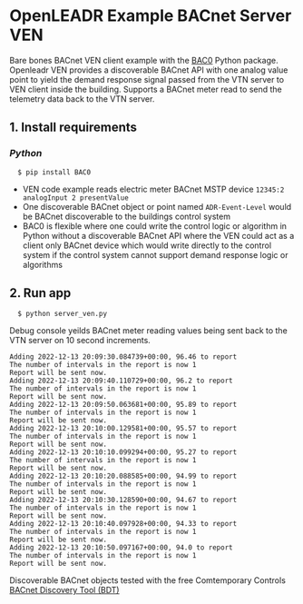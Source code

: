 OpenLEADR Example BACnet Server VEN
===================================

Bare bones BACnet VEN client example with the [BAC0](https://pypi.org/project/BAC0/) Python package. Openleadr VEN provides a discoverable BACnet API with one analog value point to yield the demand response signal passed from the VTN server to VEN client inside the building. Supports a BACnet meter read to send the telemetry data back to the VTN server.


## 1. Install requirements
### ***Python***
```shell
  $ pip install BAC0
 ```


* VEN code example reads electric meter BACnet MSTP device `12345:2 analogInput 2 presentValue`
* One discoverable BACnet object or point named `ADR-Event-Level` would be BACnet discoverable to the buildings control system
* BAC0 is flexible where one could write the control logic or algorithm in Python without a discoverable BACnet API where the VEN could act as a client only BACnet device which would write directly to the control system if the control system cannot support demand response logic or algorithms


## 2. Run app
```shell
  $ python server_ven.py
 ```

Debug console yeilds BACnet meter reading values being sent back to the VTN server on 10 second increments.

```shell
Adding 2022-12-13 20:09:30.084739+00:00, 96.46 to report
The number of intervals in the report is now 1
Report will be sent now.
Adding 2022-12-13 20:09:40.110729+00:00, 96.2 to report
The number of intervals in the report is now 1
Report will be sent now.
Adding 2022-12-13 20:09:50.063681+00:00, 95.89 to report
The number of intervals in the report is now 1
Report will be sent now.
Adding 2022-12-13 20:10:00.129581+00:00, 95.57 to report
The number of intervals in the report is now 1
Report will be sent now.
Adding 2022-12-13 20:10:10.099294+00:00, 95.27 to report
The number of intervals in the report is now 1
Report will be sent now.
Adding 2022-12-13 20:10:20.088585+00:00, 94.99 to report
The number of intervals in the report is now 1
Report will be sent now.
Adding 2022-12-13 20:10:30.128590+00:00, 94.67 to report
The number of intervals in the report is now 1
Report will be sent now.
Adding 2022-12-13 20:10:40.097928+00:00, 94.33 to report
The number of intervals in the report is now 1
Report will be sent now.
Adding 2022-12-13 20:10:50.097167+00:00, 94.0 to report
The number of intervals in the report is now 1
Report will be sent now.
 ```

Discoverable BACnet objects tested with the free Comtemporary Controls [BACnet Discovery Tool (BDT)](https://www.ccontrols.com/sd/bdt.htm)